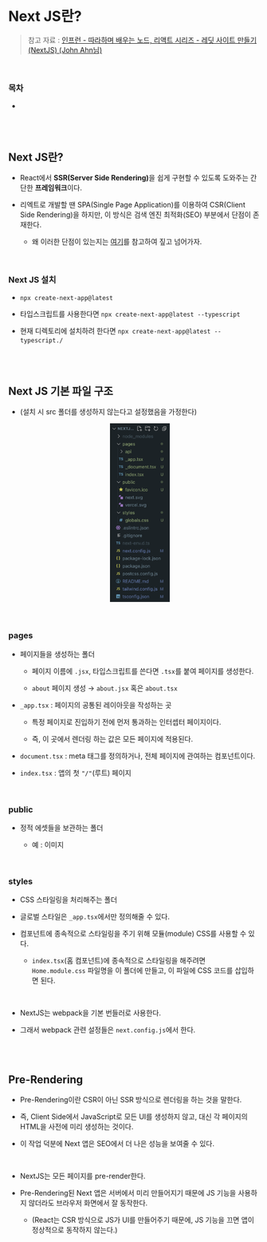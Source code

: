 # Next JS란?

> 참고 자료 : <a href="https://www.inflearn.com/course/lecture?courseSlug=%EB%94%B0%EB%9D%BC%ED%95%98%EB%8A%94-%EB%A0%88%EB%94%A7&unitId=123111&tab=curriculum">인프런 - 따라하며 배우는 노드, 리액트 시리즈 - 레딧 사이트 만들기(NextJS) (John Ahn님)</a>

<br/>

### 목차

- <a href=""></a>

<br/><br/>

## Next JS란?

- React에서 <strong>SSR(Server Side Rendering)</strong>을 쉽게 구현할 수 있도록 도와주는 간단한 **프레임워크**이다.

- 리엑트로 개발할 땐 SPA(Single Page Application)를 이용하여 CSR(Client Side Rendering)을 하지만, 이 방식은 검색 엔진 최적화(SEO) 부분에서 단점이 존재한다.

  - 왜 이러한 단점이 있는지는 <a href="https://github.com/SangYoonLee1231/TIL/blob/main/NextJS/ssr_vs_csr.md">여기</a>를 참고하여 짚고 넘어가자.

<br/>

### Next JS 설치

- `npx create-next-app@latest`

- 타입스크립트를 사용한다면 `npx create-next-app@latest --typescript`

- 현재 디렉토리에 설치하려 한다면 `npx create-next-app@latest --typescript./`

<br/><br/>

## Next JS 기본 파일 구조

- (설치 시 src 폴더를 생성하지 않는다고 설정했음을 가정한다)

  <div align="center">

    <img src="img/nextjs-file-structure.png" width="120">

  </div>

<br/>

### pages

- 페이지들을 생성하는 폴더

  - 페이지 이름에 `.jsx`, 타입스크립트를 쓴다면 `.tsx`를 붙여 페이지를 생성한다.

  - `about` 페이지 생성 → `about.jsx` 혹은 `about.tsx`

- `_app.tsx` : 페이지의 공통된 레이아웃을 작성하는 곳

  - 특정 페이지로 진입하기 전에 먼저 통과하는 인터셉터 페이지이다.

  - 즉, 이 곳에서 렌더링 하는 값은 모든 페이지에 적용된다.

- `document.tsx` : meta 태그를 정의하거나, 전체 페이지에 관여하는 컴포넌트이다.

- `index.tsx` : 앱의 첫 `"/"`(루트) 페이지

<br/>

### public

- 정적 에셋들을 보관하는 폴더

  - 예 : 이미지

<br/>

### styles

- CSS 스타일링을 처리해주는 폴더

- 글로벌 스타일은 `_app.tsx`에서만 정의해줄 수 있다.

- 컴포넌트에 종속적으로 스타일링을 주기 위해 모듈(module) CSS를 사용할 수 있다.

  - `index.tsx`(홈 컴포넌트)에 종속적으로 스타일링을 해주려면 `Home.module.css` 파일명을 이 폴더에 만들고, 이 파일에 CSS 코드를 삽입하면 된다.

<br/>

- NextJS는 webpack을 기본 번들러로 사용한다.

- 그래서 webpack 관련 설정들은 `next.config.js`에서 한다.

<br/><br/>

## Pre-Rendering

- Pre-Rendering이란 CSR이 아닌 SSR 방식으로 렌더링을 하는 것을 말한다.

- 즉, Client Side에서 JavaScript로 모든 UI를 생성하지 않고, 대신 각 페이지의 HTML을 사전에 미리 생성하는 것이다.

- 이 작업 덕분에 Next 앱은 SEO에서 더 나은 성능을 보여줄 수 있다.

<br/>

- NextJS는 모든 페이지를 pre-render한다.

- Pre-Rendering된 Next 앱은 서버에서 미리 만들어지기 때문에 JS 기능을 사용하지 않더라도 브라우저 화면에서 잘 동작한다.

  - (React는 CSR 방식으로 JS가 UI를 만들어주기 때문에, JS 기능을 끄면 앱이 정상적으로 동작하지 않는다.)

<br/>
